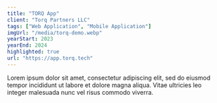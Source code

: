 ```yaml
---
title: "TORQ App"
client: "Torq Partners LLC"
tags: ["Web Application", "Mobile Application"]
imgUrl: "/media/torq-demo.webp"
yearStart: 2023
yearEnd: 2024
highlighted: true
url: "https://app.torq.tech"
---
```


Lorem ipsum dolor sit amet, consectetur adipiscing elit, sed do eiusmod tempor incididunt ut labore et dolore magna aliqua. Vitae ultricies leo integer malesuada nunc vel risus commodo viverra.
